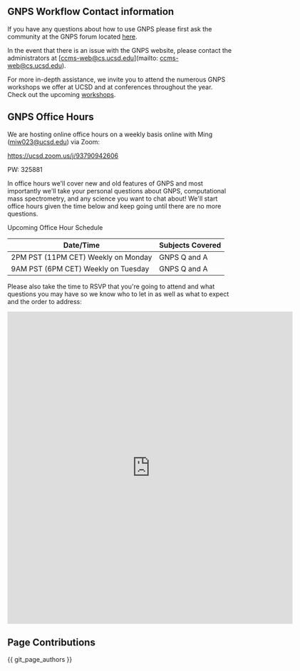 ## GNPS Workflow Contact information

If you have any questions about how to use GNPS please first ask the community at the GNPS forum located [here](https://groups.google.com/forum/#!forum/molecular_networking_bug_reports).

In the event that there is an issue with the GNPS website, please contact the administrators at [ccms-web@cs.ucsd.edu](mailto: ccms-web@cs.ucsd.edu).

For more in-depth assistance, we invite you to attend the numerous GNPS workshops we offer at UCSD and at conferences throughout the year. Check out the upcoming [workshops](workshops.md).

## GNPS Office Hours

We are hosting online office hours on a weekly basis online with Ming ([miw023@ucsd.edu](mainto:miw023@ucsd.edu)) via Zoom:

https://ucsd.zoom.us/j/93790942606

PW: 325881

In office hours we'll cover new and old features of GNPS and most importantly we'll take your personal questions about GNPS, computational mass spectrometry, and any science you want to chat about! We'll start office hours given the time below and keep going until there are no more questions. 

Upcoming Office Hour Schedule

|     Date/Time    | Subjects Covered          |
| ------------- |------------- |
| 2PM PST (11PM CET) Weekly on Monday | GNPS Q and A |
| 9AM PST (6PM CET) Weekly on Tuesday | GNPS Q and A |

Please also take the time to RSVP that you're going to attend and what questions you may have so we know who to let in as well as what to expect and the order to address:

<iframe src="https://docs.google.com/forms/d/e/1FAIpQLSdOCaOmZ6Q5ggsmnQ414SSYBrshpX-Ibt4ENh2TPkQiBBR2qw/viewform?embedded=true" width="640" height="700" frameborder="0" marginheight="0" marginwidth="0">Loading…</iframe>

## Page Contributions

{{ git_page_authors }}
